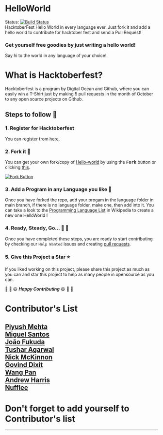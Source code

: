 # HelloWorld
Status: [![Build Status](https://travis-ci.com/piyush97/HelloWorld.svg?branch=master)](https://travis-ci.com/piyush97/HelloWorld)
<br/>
HacktoberFest Hello World in every language ever.
Just fork it and add a hello world to contribute for hacktober fest and send a Pull Request!

### Get yourself free goodies by just writing a hello world!
Say hi to the world in any language of your choice!


# What is Hacktoberfest?
Hacktoberfest is a program by Digital Ocean and Github, where you can easily win a T-Shirt just by making 5 pull requests in the month of October to any open source projects on Github.

## Steps to follow :scroll:

### 1. Register for Hacktoberfest
You can register from [here](https://hacktoberfest.digitalocean.com).

### 2. Fork it :fork_and_knife:

You can get your own fork/copy of [Hello-world](https://github.com/piyush97/HelloWorld) by using the <kbd><b>Fork</b></kbd></a> button or clicking [this](https://github.com/piyush97/HelloWorld/).

 [![Fork Button](https://help.github.com/assets/images/help/repository/fork_button.jpg)](https://github.com/piyush97/HelloWorld)

### 3. Add a Program in any Language you like :rabbit2:
Once you have forked the repo, add your progam in the language folder in 
main branch, if there is no language folder, make one, then add into it.
You can take a look to the [Programming Language List](https://en.wikipedia.org/wiki/List_of_programming_languages) in Wikipedia to create a new one HelloWorld !

### 4. Ready, Steady, Go... :turtle: :rabbit2:

Once you have completed these steps, you are ready to start contributing 
by checking our `Help Wanted` issues and creating [pull requests](https://github.com/piyush97/HelloWorld/pulls).

### 5. Give this Project a Star :star:

If you liked working on this project, please share this project as much 
as you can and star this project to help as many people in opensource as you can.


:tada: :confetti_ball: :smiley: _**Happy Contributing**_ :smiley: :confetti_ball: :tada:


# Contributor's List
[Piyush Mehta](https://github.com/piyush97)
<br/>
[Miguel Santos](https://github.com/Cotemero)
<br/>
[João Fukuda](https://github.com/JoaoFukuda)
<br/>
[Tushar Agarwal](https://github.com/niftytushar)
<br/>
[Nick McKinnon](https://github.com/nickinnon)
<br/>
[Govind Dixit](https://github.com/GOVINDDIXIT)
<br/>
[Wang Pan](https://github.com/giantpanpan)
<br/>
[Andrew Harris](https://github.com/didrio)
<br/>
[Nufflee](https://github.com/nufflee)
<br/>
-----
# Don't forget to add yourself to Contributor's list
-----
